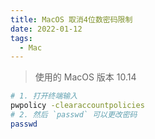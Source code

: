 ```yaml
---
title: MacOS 取消4位数密码限制
date: 2022-01-12
tags:
  - Mac
---
```


> 使用的 MacOS 版本 10.14

```sh
# 1. 打开终端输入
pwpolicy -clearaccountpolicies
# 2. 然后 `passwd` 可以更改密码
passwd
```
